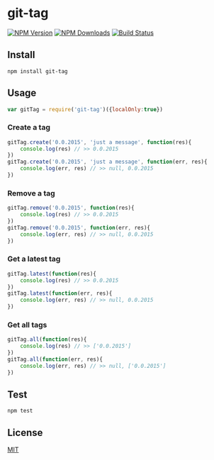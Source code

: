 # git-tag

[![NPM Version][npm-image]][npm-url]
[![NPM Downloads][downloads-image]][downloads-url]
[![Build Status][travis-image]][travis-url]

## Install

```
npm install git-tag
```
## Usage

```javascript
var gitTag = require('git-tag')({localOnly:true})
```

### Create a tag

```javascript
gitTag.create('0.0.2015', 'just a message', function(res){
	console.log(res) // >> 0.0.2015
})
gitTag.create('0.0.2015', 'just a message', function(err, res){
	console.log(err, res) // >> null, 0.0.2015
})
```

### Remove a tag

```javascript
gitTag.remove('0.0.2015', function(res){
	console.log(res) // >> 0.0.2015
})
gitTag.remove('0.0.2015', function(err, res){
	console.log(err, res) // >> null, 0.0.2015
})
```

### Get a latest tag

```javascript
gitTag.latest(function(res){
	console.log(res) // >> 0.0.2015
})
gitTag.latest(function(err, res){
	console.log(err, res) // >> null, 0.0.2015
})
```

### Get all tags

```javascript
gitTag.all(function(res){
	console.log(res) // >> ['0.0.2015']
})
gitTag.all(function(err, res){
	console.log(err, res) // >> null, ['0.0.2015']
})
```


## Test

```
npm test
```

## License

[MIT](LICENSE)

[npm-image]: https://img.shields.io/npm/v/git-tag.svg?style=flat
[npm-url]: https://npmjs.org/package/git-tag
[travis-image]: https://travis-ci.org/cutsin/git-tag.svg
[travis-url]: https://travis-ci.org/cutsin/git-tag
[downloads-image]: https://img.shields.io/npm/dm/git-tag.svg?style=flat
[downloads-url]: https://npmjs.org/package/git-tag
